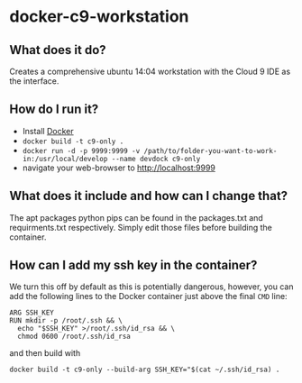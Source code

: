 # docker-c9-workstation

## What does it do?

Creates a comprehensive ubuntu 14:04 workstation with the Cloud 9 IDE as the interface.

## How do I run it?

* Install [Docker](https://docs.docker.com/engine/installation/)
* `docker build -t c9-only .`
* `docker run -d -p 9999:9999 -v /path/to/folder-you-want-to-work-in:/usr/local/develop --name devdock c9-only`
* navigate your web-browser to [http://localhost:9999](http://localhost:9999)

## What does it include and how can I change that?

The apt packages python pips can be found in the packages.txt and requirments.txt respectively.
Simply edit those files before building the container.

## How can I add my ssh key in the container?

We turn this off by default as this is potentially dangerous, however, 
you can add the following lines to the Docker container just above the final 
`CMD` line:

```
ARG SSH_KEY
RUN mkdir -p /root/.ssh && \
  echo "$SSH_KEY" >/root/.ssh/id_rsa && \
  chmod 0600 /root/.ssh/id_rsa
```

and then build with 

```
docker build -t c9-only --build-arg SSH_KEY="$(cat ~/.ssh/id_rsa) .
```
